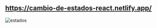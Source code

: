 ## https://cambio-de-estados-react.netlify.app/

![estados](https://user-images.githubusercontent.com/68760595/150552335-4bd748f2-a65a-4862-98f5-6ee65322a522.png)

